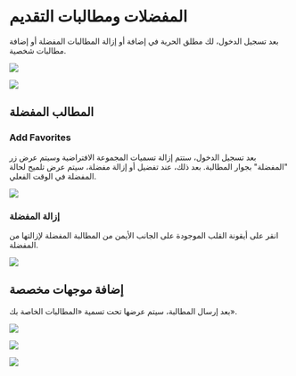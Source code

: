 # المفضلات ومطالبات التقديم

بعد تسجيل الدخول، لك مطلق الحرية في إضافة أو إزالة المطالبات المفضلة أو إضافة مطالبات شخصية.

![](https://img.newzone.top/2023-06-05-13-51-23.png?imageMogr2/format/webp/thumbnail/500x)

![](https://img.newzone.top/2023-06-05-13-53-20.png?imageMogr2/format/webp)

## المطالب المفضلة

### Add Favorites

بعد تسجيل الدخول، ستتم إزالة تسميات المجموعة الافتراضية وسيتم عرض زر "المفضلة" بجوار المطالبة. بعد ذلك، عند تفضيل أو إزالة مفضلة، سيتم عرض تلميح لحالة المفضلة في الوقت الفعلي.

![](https://img.newzone.top/2023-06-05-13-56-01.png?imageMogr2/format/webp/thumbnail/500x)

### إزالة المفضلة

انقر على أيقونة القلب الموجودة على الجانب الأيمن من المطالبة المفضلة لإزالتها من المفضلة.

![](https://img.newzone.top/2023-06-05-13-57-27.png?imageMogr2/format/webp/thumbnail/500x)

## إضافة موجهات مخصصة

بعد إرسال المطالبة، سيتم عرضها تحت تسمية «المطالبات الخاصة بك».

![](https://img.newzone.top/2023-06-05-13-58-16.png?imageMogr2/format/webp/thumbnail/500x)

![](https://img.newzone.top/2023-06-05-14-06-09.png?imageMogr2/format/webp)

![](https://img.newzone.top/2023-06-05-14-08-52.png?imageMogr2/format/webp/thumbnail/500x)
